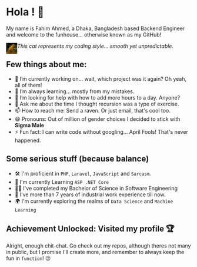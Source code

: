 # Hola ! 🚀 

My name is Fahim Ahmed, a Dhaka, Bangladesh based Backend Engineer and welcome to the funhouse... otherwise known as my GitHub!

<img align="left" alt="Twerk your booty" width="30px" src="sexy-cat-dance.gif" />  *This cat represents my coding style... smooth yet unpredictable.*

## Few things about me:

- 🔭 I’m currently working on... wait, which project was it again? Oh yeah, all of them!
- 🌱 I’m always learning... mostly from my mistakes.
- 🤔 I’m looking for help with how to add more hours to a day. Anyone?
- 💬 Ask me about the time I thought recursion was a type of exercise.
- 📫 How to reach me: Send a raven. Or just email, that's cool too.
- 😄 Pronouns: Out of million of gender choices I decided to stick with **Sigma Male** 
- ⚡ Fun fact: I can write code without googling... April Fools! That's never happened.

## Some serious stuff (because balance)

- 🛠️ I'm proficient in `PHP`, `Laravel`, `JavaScript` and `Sarcasm`.
- 📖 I'm currently Learning `ASP .NET Core` 
- 👨‍🎓 I've completed my Bachelor of Science in Software Engineering
- 💼 I've more than 7 years of industrial work experience till now.
- 🌍 I'm currently exploring the realms of `Data Science` and `Machine Learning` 

## Achievement Unlocked: Visited my profile 🏆

Alright, enough chit-chat. Go check out my repos, although theres not many in public, but I promise I'll create more, and remember to always keep the fun in `function`! 😜

